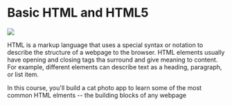 # Basic HTML and HTML5

![](https://disenowebakus.net/imagenes/articulos/html5.jpg)

HTML is a markup language that uses a special syntax or notation to describe the structure of a webpage to the browser. HTML elements usually have opening and closing tags tha surround and give meaning to content. For example, different elements can describe text as a heading, paragraph, or list item.

In this course, you'll build a cat photo app to learn some of the most common HTML elments -- the building blocks of any webpage